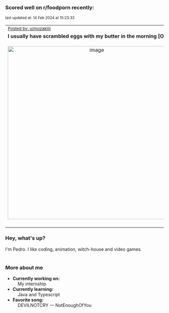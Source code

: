 ### Scored well on r/foodporn recently:

<p align="left"><sub>last updated at: 14 Feb 2024 at 15:23:33</sub></p>

|   |
| --- |
| <sub>[Posted by: u/mozakiiii][source]</sub> |
| **I usually have scrambled eggs with my butter in the morning [OC]** | 
|<p align="center"> <img alt="image" src="https://i.redd.it/avtttf18wyhc1.jpeg" width="550" /> </p>|
|   |

### Hey, what's up?

I'm Pedro. I like coding, animation, witch-house and video games.<br><br>

### More about me
- **Currently working on:**  
&nbsp;&nbsp;&nbsp;&nbsp;My internship
- **Currently learning:**  
&nbsp;&nbsp;&nbsp;&nbsp;Java and Typescript
- **Favorite song:**  
&nbsp;&nbsp;&nbsp;&nbsp;DEVILNOTCRY — NotEnoughOfYou<br><br>

  



  
  
  
[linkedin]: https://linkedin.com/in/pedro-h-r-gomes-8a487b14a/
[gmail]: mailto:pilique11@gmail.com
[source]: https://reddit.com/r/FoodPorn/comments/1ao9avm/i_usually_have_scrambled_eggs_with_my_butter_in/
[redditAPI]: https://www.reddit.com/dev/api/